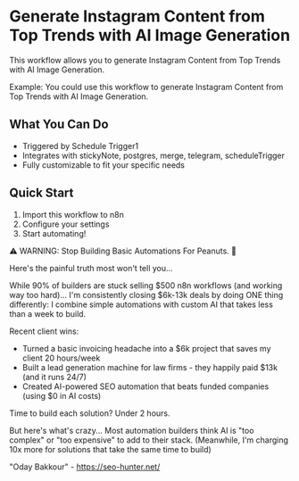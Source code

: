 # Generate Instagram Content from Top Trends with AI Image Generation

This workflow allows you to generate Instagram Content from Top Trends with AI Image Generation.

Example: You could use this workflow to generate Instagram Content from Top Trends with AI Image Generation.

## What You Can Do
- Triggered by Schedule Trigger1
- Integrates with stickyNote, postgres, merge, telegram, scheduleTrigger
- Fully customizable to fit your specific needs

## Quick Start
1. Import this workflow to n8n
2. Configure your settings
3. Start automating!

⚠️ WARNING: Stop Building Basic Automations For Peanuts. 🚫

Here's the painful truth most won't tell you...

While 90% of builders are stuck selling $500 n8n workflows (and working way too hard)...
I'm consistently closing $6k-13k deals by doing ONE thing differently:
I combine simple automations with custom AI that takes less than a week to build.

Recent client wins:
* Turned a basic invoicing headache into a $6k project that saves my client 20 hours/week
* Built a lead generation machine for law firms - they happily paid $13k (and it runs 24/7)
* Created AI-powered SEO automation that beats funded companies (using $0 in AI costs)

Time to build each solution? Under 2 hours.

But here's what's crazy...
Most automation builders think AI is "too complex" or "too expensive" to add to their stack.
(Meanwhile, I'm charging 10x more for solutions that take the same time to build)

"Oday Bakkour" - https://seo-hunter.net/

